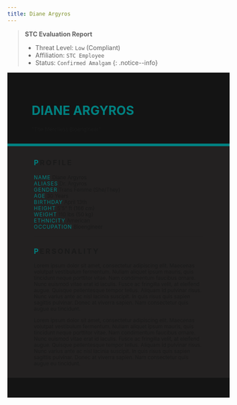 ```yaml
---
title: Diane Argyros
---
```


> **STC Evaluation Report**
>- Threat Level: `Low` (Compliant)
>- Affiliation: `STC Employee`
>- Status: `Confirmed Amalgam`
{: .notice--info}

<!---------
header names
----------->

<div class="row" style="background-color:#141414; padding-top:30px; padding-left: 55px; padding-right: 55px; padding-bottom: 25px">
    <h1 style="color:#008080">DIANE ARGYROS</h1>
    <small>"The Merciless Bioengineer"</small>
</div>
<div style="background-color:#008080;padding:3px;"></div>
<div class="row" style="background-color:#232121; padding-top:5px; padding-left: 60px; padding-right: 60px; padding-bottom: 20px; overflow:auto; max-height:500px">

<!---------
profile
----------->

<h3 class="font-weight-bold" style="letter-spacing:3px; text-transform:uppercase">
    <span style="color:#008080;">P</span>rofile
</h3>

<small>
<span class="font-weight-bold" style="color:#008080;letter-spacing:1px; text-transform:uppercase">NAME</span> &#09;&#09;
  Diane Argyros<br>
<span class="font-weight-bold" style="color:#008080;letter-spacing:1px; text-transform:uppercase">ALIASES</span> &#09;&#09;
  Dr. Argyros<br>
<span class="font-weight-bold" style="color:#008080;letter-spacing:1px; text-transform:uppercase">GENDER</span> &#09;&#09;
  Trans Femme (She/They)<br>
<span class="font-weight-bold" style="color:#008080;letter-spacing:1px; text-transform:uppercase">AGE</span> &#09;&#09;
  30 Years<br>
<span class="font-weight-bold" style="color:#008080;letter-spacing:1px; text-transform:uppercase">BIRTHDAY</span> &#09;&#09;
  April 13th<br>
<span class="font-weight-bold" style="color:#008080;letter-spacing:1px; text-transform:uppercase">HEIGHT</span> &#09;&#09;
  5'5" ft (166 cm)<br>
<span class="font-weight-bold" style="color:#008080;letter-spacing:1px; text-transform:uppercase">WEIGHT</span> &#09;&#09;
  110 lbs (50 kg)<br>
<span class="font-weight-bold" style="color:#008080;letter-spacing:1px; text-transform:uppercase">ETHNICITY</span> &#09;&#09;
  American<br>
<span class="font-weight-bold" style="color:#008080;letter-spacing:1px; text-transform:uppercase">OCCUPATION</span> &#09;&#09;
  Bioengineer<br>
</small>

<hr class="w-100 my-5" style="border-color:#e6d7c5;opacity:.2;">

<!---------
personality
----------->
<h3 class="font-weight-bold" style="letter-spacing:3px; text-transform:uppercase">
    <span style="color:#008080;">P</span>ersonality
</h3>

<small>
<p>Lorem ipsum dolor sit amet, consectetur adipiscing elit. Maecenas volutpat vestibulum fermentum. Nullam aliquet ipsum mauris, quis tincidunt neque porttitor vitae. Nam condimentum faucibus ornare. Nunc euismod vitae erat id iaculis. Fusce ac fringilla velit, at eleifend augue. Quisque pellentesque tempor tellus. Aliquam id pulvinar risus. Nunc varius ante ac nisl lacinia suscipit. In quis risus quis sapien sagittis pulvinar. Donec at viverra sapien. Nam consectetur quis augue eu tincidunt.</p>

<p>Lorem ipsum dolor sit amet, consectetur adipiscing elit. Maecenas volutpat vestibulum fermentum. Nullam aliquet ipsum mauris, quis tincidunt neque porttitor vitae. Nam condimentum faucibus ornare. Nunc euismod vitae erat id iaculis. Fusce ac fringilla velit, at eleifend augue. Quisque pellentesque tempor tellus. Aliquam id pulvinar risus. Nunc varius ante ac nisl lacinia suscipit. In quis risus quis sapien sagittis pulvinar. Donec at viverra sapien. Nam consectetur quis augue eu tincidunt.</p>
</small>

<hr class="w-100 my-5" style="border-color:#e6d7c5;opacity:.2;">

<!---------
backstory
----------->
<h3 class="font-weight-bold" style="letter-spacing:3px; text-transform:uppercase">
    <span style="color:#008080;">B</span>ackstory
</h3>

<small>

<span class="font-weight-bold" style="color:#008080;letter-spacing:1px; text-transform:uppercase">RELATIONS</span> &#09;&#09;
    <ul><li>TBA</li>
    </ul>

<p><span class="font-weight-bold" style="color:#008080;letter-spacing:1px; text-transform:uppercase">CONTENT WARNING </span>TBA</p>

<ul>
    <li>TO BE ADDED</li>
    <li>TO BE ADDED</li>
    <li>TO BE ADDED</li>
</ul>
</small>

<hr class="w-100 my-5" style="border-color:#e6d7c5;opacity:.2;">


<!---------
trivia
----------->

<h3 class="font-weight-bold" style="letter-spacing:3px; text-transform:uppercase">
    <span style="color:#008080;">T</span>rivia
</h3>

<small>
<span class="font-weight-bold" style="color:#008080;letter-spacing:1px; text-transform:uppercase">INSPIRATION</span> &#09;&#09;
    <ul>
        <li>Harrowhark Nonagesimus (The Locked Tomb)</li>
        <li>The Breeder (Jungle Juice)</li>
        <li>Dr. Henry Wu (Jurassic World)</li>
        <li>Pale King (Hollow Knight)</li>
    </ul>
<span class="font-weight-bold" style="color:#008080;letter-spacing:1px; text-transform:uppercase">VOICE CLAIM</span> &#09;&#09;
    <a href="https://www.youtube.com/watch?v=hXnKhn7ERJ0">AJ Michalka</a><br>
<span class="font-weight-bold" style="color:#008080;letter-spacing:1px; text-transform:uppercase">THEME SONG</span> &#09;&#09;
    TBA<br>
<span class="font-weight-bold" style="color:#008080;letter-spacing:1px; text-transform:uppercase">MBTI TYPE</span> &#09;&#09;
    INTP (The Logician)<br>

<ul>
<li>Lorem ipsum dolor sit amet, consectetur adipiscing elit.</li>
<li>Lorem ipsum dolor sit amet, consectetur adipiscing elit.</li>
<li>Lorem ipsum dolor sit amet, consectetur adipiscing elit.</li>
<li>Lorem ipsum dolor sit amet, consectetur adipiscing elit.</li>
<li>Lorem ipsum dolor sit amet, consectetur adipiscing elit.</li>
</ul>
</small>

</div>
<div class="row" style="background-color:#141414; padding-top:20px; padding-left: 30px; padding-right: 30px; padding-bottom: 25px;">
    <div style="text-align: right; font-size: 16px"><a href="https://toyhou.se/11320894.-f2u-unity-v2"><i class="fa-solid fa-barcode"></i
  ></a></div>
</div>
